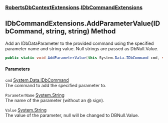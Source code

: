 ### [RobertsDbContextExtensions](RobertsDbContextExtensions 'RobertsDbContextExtensions').[IDbCommandExtensions](IDbCommandExtensions 'RobertsDbContextExtensions.IDbCommandExtensions')
## IDbCommandExtensions.AddParameterValue(IDbCommand, string, string) Method
Add an IDbDataParameter to the provided command using the specified
parameter name and string value. Null strings are passed as DbNull.Value.
```csharp
public static void AddParameterValue(this System.Data.IDbCommand cmd, string ParameterName, string Value);
```
#### Parameters
<a name='RobertsDbContextExtensions_IDbCommandExtensions_AddParameterValue(System_Data_IDbCommand_string_string)_cmd'></a>
`cmd` [System.Data.IDbCommand](https://docs.microsoft.com/en-us/dotnet/api/System.Data.IDbCommand 'System.Data.IDbCommand')  
The command to add the specified parameter to.
  
<a name='RobertsDbContextExtensions_IDbCommandExtensions_AddParameterValue(System_Data_IDbCommand_string_string)_ParameterName'></a>
`ParameterName` [System.String](https://docs.microsoft.com/en-us/dotnet/api/System.String 'System.String')  
The name of the parameter (without an @ sign).
  
<a name='RobertsDbContextExtensions_IDbCommandExtensions_AddParameterValue(System_Data_IDbCommand_string_string)_Value'></a>
`Value` [System.String](https://docs.microsoft.com/en-us/dotnet/api/System.String 'System.String')  
The value of the parameter, null will be changed to DBNull.Value.
  
